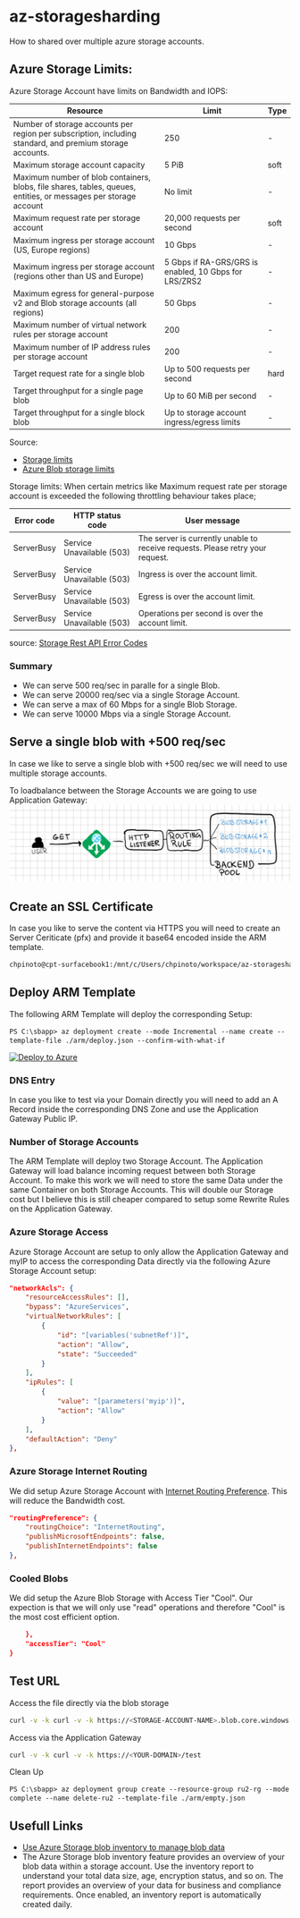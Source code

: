 # az-storagesharding
How to shared over multiple azure storage accounts.

## Azure Storage Limits:
Azure Storage Account have limits on Bandwidth and IOPS:

|Resource|Limit|Type|
|---|----|---|
|Number of storage accounts per region per subscription, including standard, and premium storage accounts.|250|-|
|Maximum storage account capacity|5 PiB|soft|
|Maximum number of blob containers, blobs, file shares, tables, queues, entities, or messages per storage account|No limit|-|
|Maximum request rate per storage account|20,000 requests per second|soft|
|Maximum ingress per storage account (US, Europe regions)|10 Gbps|-|
|Maximum ingress per storage account (regions other than US and Europe)|5 Gbps if RA-GRS/GRS is enabled, 10 Gbps for LRS/ZRS2|-|
|Maximum egress for general-purpose v2 and Blob storage accounts (all regions)|50 Gbps|-|
|Maximum number of virtual network rules per storage account|200|-|
|Maximum number of IP address rules per storage account|200|-|
|Target request rate for a single blob|Up to 500 requests per second|hard|
|Target throughput for a single page blob|Up to 60 MiB per second|-|
|Target throughput for a single block blob|Up to storage account ingress/egress limits|-|

Source:
- [Storage limits](https://docs.microsoft.com/en-us/azure/azure-resource-manager/management/azure-subscription-service-limits#storage-limits)
- [Azure Blob storage limits](https://docs.microsoft.com/en-us/azure/azure-resource-manager/management/azure-subscription-service-limits#azure-blob-storage-limits)

Storage limits:
When certain metrics like Maximum request rate per storage account is exceeded the following throttling behaviour takes place;

|Error code|HTTP status code|User message|
|--|--|--|
|ServerBusy|Service Unavailable (503)|The server is currently unable to receive requests. Please retry your request.|
|ServerBusy|Service Unavailable (503)|Ingress is over the account limit.|
|ServerBusy|Service Unavailable (503)|Egress is over the account limit.|
|ServerBusy|Service Unavailable (503)|Operations per second is over the account limit.|

source: [Storage Rest API Error Codes](https://docs.microsoft.com/en-us/rest/api/storageservices/common-rest-api-error-codes)

### Summary

- We can serve 500 req/sec in paralle for a single Blob.
- We can serve 20000 req/sec via a single Storage Account.
- We can serve a max of 60 Mbps for a single Blob Storage.
- We can serve 10000 Mbps via a single Storage Account.

## Serve a single blob with +500 req/sec

In case we like to serve a single blob with +500 req/sec we will need to use multiple storage accounts.

To loadbalance between the Storage Accounts we are going to use Application Gateway:
![alt text](images/azss.001.png)


## Create an SSL Certificate

In case you like to serve the content via HTTPS you will need to create an Server Ceriticate (pfx) and provide it base64 encoded inside the ARM template.

~~~~bash
chpinoto@cpt-surfacebook1:/mnt/c/Users/chpinoto/workspace/az-storagesharding/ignore$ cat <DOMAIN>.pfx | base64 > <DOMAIN>.pfx.base64.txt
~~~~

## Deploy ARM Template

The following ARM Template will deploy the corresponding Setup:

~~~~pwsh
PS C:\sbapp> az deployment create --mode Incremental --name create --template-file ./arm/deploy.json --confirm-with-what-if
~~~~

[![Deploy to Azure](https://aka.ms/deploytoazurebutton)](https://portal.azure.com/#create/Microsoft.Template/uri/https%3A%2F%2Fraw.githubusercontent.com%2Fcpinotossi%2Faz-storagesharding%2Fmain%2Farm%2Fdeploy.json)


### DNS Entry

In case you like to test via your Domain directly you will need to add an A Record inside the corresponding DNS Zone and use the Application Gateway Public IP.

### Number of Storage Accounts

The ARM Template will deploy two Storage Account.
The Application Gateway will load balance incoming request between both Storage Account.
To make this work we will need to store the same Data under the same Container on both Storage Accounts.
This will double our Storage cost but I believe this is still cheaper compared to setup some Rewrite Rules on the Application Gateway.

### Azure Storage Access

Azure Storage Account are setup to only allow the Application Gateway and myIP to access the corresponding Data directly via the following Azure Storage Account setup:

~~~~json
"networkAcls": {
    "resourceAccessRules": [],
    "bypass": "AzureServices",
    "virtualNetworkRules": [
        {
            "id": "[variables('subnetRef')]",
            "action": "Allow",
            "state": "Succeeded"
        }
    ],
    "ipRules": [
        {
            "value": "[parameters('myip')]",
            "action": "Allow"
        }
    ],
    "defaultAction": "Deny"
},
~~~~

### Azure Storage Internet Routing

We did setup Azure Storage Account with [Internet Routing Preference](https://docs.microsoft.com/en-us/azure/storage/common/network-routing-preference). This will reduce the Bandwidth cost.

~~~~json
"routingPreference": {
    "routingChoice": "InternetRouting",
    "publishMicrosoftEndpoints": false,
    "publishInternetEndpoints": false
},
~~~~

### Cooled Blobs

We did setup the Azure Blob Storage with Access Tier "Cool".
Our expection is that we will only use "read" operations and therefore "Cool" is the most cost efficient option.

~~~~json
    },
    "accessTier": "Cool"
}
~~~~

## Test URL

Access the file directly via the blob storage

~~~~bash
curl -v -k curl -v -k https://<STORAGE-ACCOUNT-NAME>.blob.core.windows.net/test/test.txt
~~~~

Access via the Application Gateway

~~~~bash
curl -v -k curl -v -k https://<YOUR-DOMAIN>/test
~~~~

Clean Up

~~~~pwsh
PS C:\sbapp> az deployment group create --resource-group ru2-rg --mode complete --name delete-ru2 --template-file ./arm/empty.json
~~~~

## Usefull Links
- [Use Azure Storage blob inventory to manage blob data](https://docs.microsoft.com/en-us/azure/storage/blobs/blob-inventory)
 - The Azure Storage blob inventory feature provides an overview of your blob data within a storage account. Use the inventory report to understand your total data size, age, encryption status, and so on. The report provides an overview of your data for business and compliance requirements. Once enabled, an inventory report is automatically created daily.


